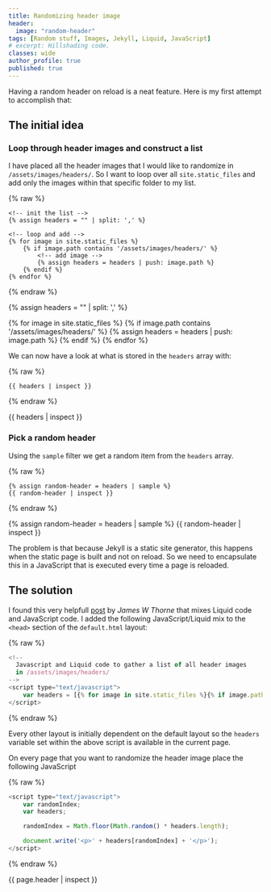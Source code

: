 ```yaml
---
title: Randomizing header image
header:
  image: "random-header"
tags: [Random stuff, Images, Jekyll, Liquid, JavaScript]
# excerpt: Hillshading code.
classes: wide
author_profile: true
published: true
---
```


Having a random header on reload is a neat feature. Here is my first attempt to accomplish that:

## The initial idea

### Loop through header images and construct a list

I have placed all the header images that I would like to randomize in ``/assets/images/headers/``. So I want to loop over all ``site.static_files`` and add only the images within that specific folder to my list.

{% raw %}
```liquid
<!-- init the list -->
{% assign headers = "" | split: ',' %}

<!-- loop and add -->
{% for image in site.static_files %}
    {% if image.path contains '/assets/images/headers/' %}
        <!-- add image -->
        {% assign headers = headers | push: image.path %}
    {% endif %}
{% endfor %}
```
{% endraw %}

{% assign headers = "" | split: ',' %}

{% for image in site.static_files %}
    {% if image.path contains '/assets/images/headers/' %}
        {% assign headers = headers | push: image.path %}
    {% endif %}
{% endfor %}

We can now have a look at what is stored in the ``headers`` array with:

{% raw %}
```liquid
{{ headers | inspect }}
```
{% endraw %}

{{ headers | inspect }}

### Pick a random header

Using the ``sample`` filter we get a random item from the ``headers`` array.

{% raw %}
```liquid
{% assign random-header = headers | sample %}
{{ random-header | inspect }}
```
{% endraw %}

{% assign random-header = headers | sample %}
{{ random-header | inspect }}

The problem is that because Jekyll is a static site generator, this happens when the static page is built and not on reload. So we need to encapsulate this in a JavaScript that is executed every time a page is reloaded.

## The solution

I found this very helpfull [post](https://thornelabs.net/2014/01/19/display-random-jekyll-posts-during-each-page-load-or-refresh-using-javascript.html) by *James W Thorne* that mixes Liquid code and JavaScript code. I added the following JavaScript/Liquid mix to the ``<head>`` section of the ``default.html`` layout:

{% raw %}
```javascript
<!--
  Javascript and Liquid code to gather a list of all header images
  in /assets/images/headers/
-->
<script type="text/javascript">
    var headers = [{% for image in site.static_files %}{% if image.path contains '/assets/images/headers/' %}"{{ site.baseurl }}{{ image.path }}"{% unless forloop.last %},{% endunless %}{% endif %}{% endfor %}];
</script>
```
{% endraw %}

Every other layout is initially dependent on the default layout so the ``headers`` variable set within the above script is available in the current page.

On every page that you want to randomize the header image place the following JavaScript

{% raw %}
```javascript
<script type="text/javascript">
    var randomIndex;
    var headers;

    randomIndex = Math.floor(Math.random() * headers.length);

    document.write('<p>' + headers[randomIndex] + '</p>');
</script>
```
{% endraw %}

<script type="text/javascript">
    var randomIndex;
    var headers;

    randomIndex = Math.floor(Math.random() * headers.length);

    document.write('<p>' + headers[randomIndex] + '</p>');
    {{ page.header | inspect }}
</script>

{{ page.header | inspect }}
